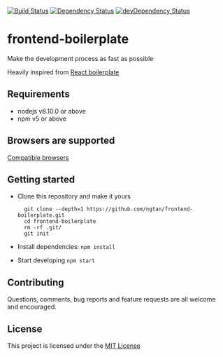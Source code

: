 [![Build Status](https://travis-ci.com/ngtan/frontend-boilerplate.svg)](https://travis-ci.com/ngtan/frontend-boilerplate)
[![Dependency Status](https://david-dm.org/ngtan/frontend-boilerplate.svg)](https://david-dm.org/ngtan/frontend-boilerplate)
[![devDependency Status](https://david-dm.org/ngtan/frontend-boilerplate/dev-status.svg)](https://david-dm.org/ngtan/frontend-boilerplate/?type=dev)

# frontend-boilerplate
Make the development process as fast as possible

Heavily inspired from [React boilerplate](https://github.com/react-boilerplate/react-boilerplate)

## Requirements
  - nodejs v8.10.0 or above
  - npm v5 or above

## Browsers are supported
[Compatible browsers](http://browserl.ist/?q=IE+%3E%3D+9%2C+last+2+versions)

## Getting started
- Clone this repository and make it yours
  ```
    git clone --depth=1 https://github.com/ngtan/frontend-boilerplate.git
    cd frontend-boilerplate
    rm -rf .git/
    git init
  ```

- Install dependencies:
  `npm install`

- Start developing
  `npm start`

## Contributing
Questions, comments, bug reports and feature requests are all welcome and encouraged.

## License
This project is licensed under the [MIT License](https://github.com/ngtan/frontend-boilerplate/blob/master/LICENSE)
